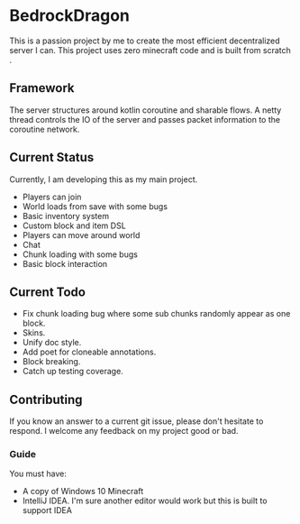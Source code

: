 # BedrockDragon

This is a passion project by me to create the most efficient decentralized server I can. This project uses zero minecraft code and is built from scratch
.

## Framework

The server structures around kotlin coroutine and sharable flows. A netty thread controls the IO of the server and passes packet information to the
coroutine network.


## Current Status

Currently, I am developing this as my main project.

- Players can join
- World loads from save with some bugs
- Basic inventory system
- Custom block and item DSL
- Players can move around world
- Chat
- Chunk loading with some bugs
- Basic block interaction
## Current Todo

- Fix chunk loading bug where some sub chunks randomly appear as one block.
- Skins.
- Unify doc style.
- Add poet for cloneable annotations.
- Block breaking.
- Catch up testing coverage.


## Contributing

If you know an answer to a current git issue, please don't hesitate to respond. I welcome any feedback on my project good or bad.
### Guide

You must have:
- A copy of Windows 10 Minecraft
- IntelliJ IDEA. I'm sure another editor would work but this is built to support IDEA

